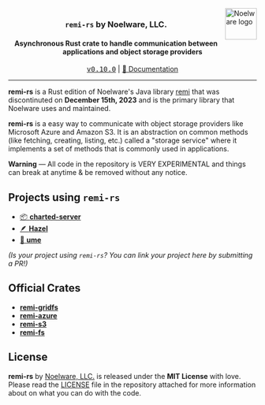 <img src="https://cdn.floofy.dev/images/trans.png" alt="Noelware logo" align="right" width="64" height="64" />
<div align="center">
    <h3><code>remi-rs</code> by Noelware, LLC.</h3>
    <h4>Asynchronous Rust crate to handle communication between applications and object storage providers</h4>
    <kbd><a href="https://github.com/Noelware/remi-rs/releases/0.10.0">v0.10.0</a></kbd> | <a href="https://docs.rs/remi">📜 Documentation</a>
    <hr />
</div>

**remi-rs** is a Rust edition of Noelware's Java library [remi](https://github.com/Noelware/remi) that was discontinuted on **December 15th, 2023** and is the primary library that Noelware uses and maintained.

**remi-rs** is a easy way to communicate with object storage providers like Microsoft Azure and Amazon S3. It is an abstraction on common methods (like fetching, creating, listing, etc.) called a "storage service" where it implements a set of methods that is commonly used in applications.

**Warning** — All code in the repository is VERY EXPERIMENTAL and things can break at anytime & be removed without any notice.

## Projects using `remi-rs`
- [📦 **charted-server**](https://github.com/charted-dev/charted)
- [🪶 **Hazel**](https://github.com/Noelware/hazel)
- [🐾 **ume**](https://github.com/auguwu/ume)

*(Is your project using `remi-rs`? You can link your project here by submitting a PR!)*

## Official Crates
- [**remi-gridfs**](https://crates.io/crates/remi-gridfs)
- [**remi-azure**](https://crates.io/crates/remi-azure)
- [**remi-s3**](https://crates.io/crates/remi-s3)
- [**remi-fs**](https://crates.io/crates/remi-fs)

## License
**remi-rs** by [Noelware, LLC.](https://noelware.org) is released under the **MIT License** with love. Please read the [LICENSE](/LICENSE) file in the repository attached for more information about on what you can do with the code.

